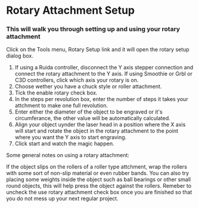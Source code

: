 
# Rotary Attachment Setup

### This will walk you through setting up and using your rotary attachment

Click on the Tools menu, Rotary Setup link and it will open the rotary setup dialog box.

1. If using a Ruida controller, disconnect the Y axis stepper connection and connect the rotary attachment to the Y axis. If using Smoothie or Grbl or C3D controllers, click which axis your rotary is on.
2. Choose wether you have a chuck style or roller attachment.
3. Tick the enable rotary check box.
4. In the steps per revolution box, enter the number of steps it takes your attchment to make one full revolution.
5. Enter either the diameter of the object to be engraved or it's circumferance, the other value will be automatically calculated.
6. Align your object uynder the laser head in a position where the X axis will start and rotate the object in the rotary attachment to the point where you want the Y axis to start engraving.
7. Click start and watch the magic happen.

Some general notes on using a rotary attachment:

If the object slips on the rollers of a roller type attchment, wrap the rollers with some sort of non-slip material or even rubber bands.
You can also try placing some weights inside the object such as ball bearings or other small round objects, this will help press the object against the rollers.
Remeber to uncheck the use rotary attachment check box once you are finished so that you do not mess up your next regular project.
